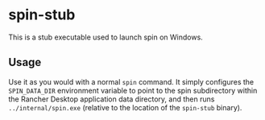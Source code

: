 # spin-stub

This is a stub executable used to launch spin on Windows.

## Usage

Use it as you would with a normal `spin` command. It simply configures the `SPIN_DATA_DIR` environment variable to point to the spin subdirectory within the Rancher Desktop application data directory, and then runs `../internal/spin.exe` (relative to the location of the `spin-stub` binary).
